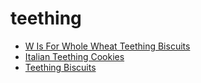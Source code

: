 # teething

 * [W Is For Whole Wheat Teething Biscuits](../index/w/w-is-for-whole-wheat-teething-biscuits-355691.json)
 * [Italian Teething Cookies](../index/i/italian-teething-cookies.json)
 * [Teething Biscuits](../index/t/teething-biscuits.json)
